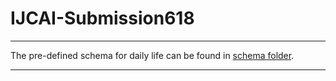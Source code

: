 # IJCAI-Submission618

***

The pre-defined schema for daily life can be found in [schema folder](./Schema).

***
